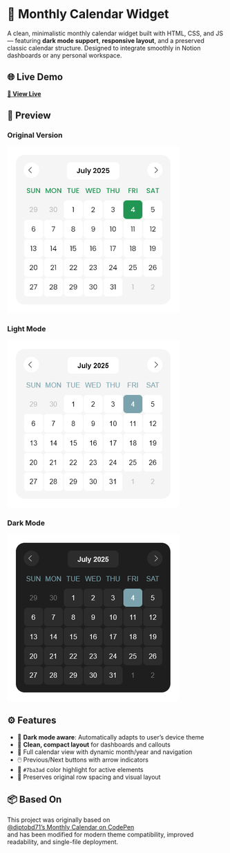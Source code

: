 # 📅 Monthly Calendar Widget

A clean, minimalistic monthly calendar widget built with HTML, CSS, and JS — featuring **dark mode support**, **responsive layout**, and a preserved classic calendar structure. Designed to integrate smoothly in Notion dashboards or any personal workspace.


## 🌐 Live Demo  
**[🔗 View Live](https://alestudyhub-calendar.vercel.app/)**


## 📸 Preview  
### Original Version  
![Original Version Screenshot](./screenshots/original-version.png)

### Light Mode  
![Light Mode Screenshot](./screenshots/light-mode.png)

### Dark Mode  
![Dark Mode Screenshot](./screenshots/dark-mode.png)


## ⚙️ Features

- 🌙 **Dark mode aware**: Automatically adapts to user’s device theme
- 🧾 **Clean, compact layout** for dashboards and callouts
- 📆 Full calendar view with dynamic month/year and navigation
- 🖱️ Previous/Next buttons with arrow indicators
- 🎨 `#7ba3ad` color highlight for active elements
- 🧱 Preserves original row spacing and visual layout


## 📦 Based On

This project was originally based on  
[@diptobd71’s Monthly Calendar on CodePen](https://codepen.io/diptobd71/pen/wBBBRxr)  
and has been modified for modern theme compatibility, improved readability, and single-file deployment.
